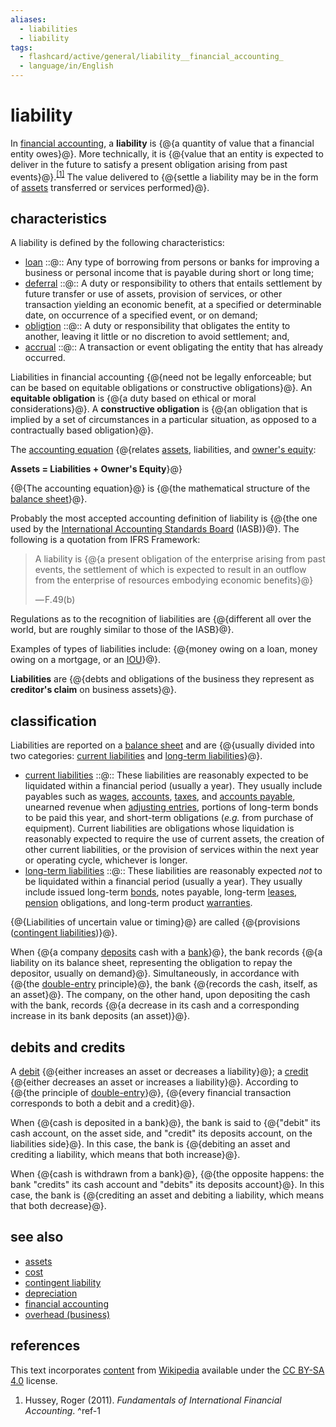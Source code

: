 ```yaml
---
aliases:
  - liabilities
  - liability
tags:
  - flashcard/active/general/liability__financial_accounting_
  - language/in/English
---
```


# liability

In [financial accounting](financial%20accounting.md), a __liability__ is {@{a quantity of value that a financial entity owes}@}. More technically, it is {@{value that an entity is expected to deliver in the future to satisfy a present obligation arising from past events}@}.<sup>[\[1\]](#^ref-1)</sup> The value delivered to {@{settle a liability may be in the form of [assets](asset.md) transferred or services performed}@}. <!--SR:!2025-06-27,213,330!2025-03-08,127,310!2024-11-29,52,310-->

## characteristics

A liability is defined by the following characteristics:

- [loan](loan.md) ::@:: Any type of borrowing from persons or banks for improving a business or personal income that is payable during short or long time; <!--SR:!2024-12-01,54,310!2025-06-10,195,310-->
- [deferral](deferral.md) ::@::  A duty or responsibility to others that entails settlement by future transfer or use of assets, provision of services, or other transaction yielding an economic benefit, at a specified or determinable date, on occurrence of a specified event, or on demand; <!--SR:!2024-12-16,57,250!2025-02-14,102,290-->
- [obligtion](obligation.md) ::@:: A duty or responsibility that obligates the entity to another, leaving it little or no discretion to avoid settlement; and, <!--SR:!2024-12-25,70,270!2024-12-11,64,310-->
- [accrual](accrual.md) ::@:: A transaction or event obligating the entity that has already occurred. <!--SR:!2024-11-30,53,310!2025-04-16,160,310-->

Liabilities in financial accounting {@{need not be legally enforceable; but can be based on equitable obligations or constructive obligations}@}. An __equitable obligation__ is {@{a duty based on ethical or moral considerations}@}. A __constructive obligation__ is {@{an obligation that is implied by a set of circumstances in a particular situation, as opposed to a contractually based obligation}@}. <!--SR:!2024-11-29,50,290!2024-12-15,68,310!2025-02-28,112,270-->

The [accounting equation](accounting%20equation.md) {@{relates [assets](asset.md), liabilities, and [owner's equity](equity%20(finance).md): <p> __Assets = Liabilities + Owner's Equity__}@} <!--SR:!2024-12-11,64,310-->

{@{The accounting equation}@} is {@{the mathematical structure of the [balance sheet](balance%20sheet.md)}@}. <!--SR:!2024-12-05,58,310!2024-12-22,73,310-->

Probably the most accepted accounting definition of liability is {@{the one used by the [International Accounting Standards Board](International%20Accounting%20Standards%20Board.md) (IASB)}@}. The following is a quotation from IFRS Framework: <!--SR:!2025-04-12,153,310-->

> A liability is {@{a present obligation of the enterprise arising from past events, the settlement of which is expected to result in an outflow from the enterprise of resources embodying economic benefits}@}
>
> — F.49(b) <!--SR:!2025-05-13,174,310-->

Regulations as to the recognition of liabilities are {@{different all over the world, but are roughly similar to those of the IASB}@}. <!--SR:!2024-12-06,59,310-->

Examples of types of liabilities include: {@{money owing on a loan, money owing on a mortgage, or an [IOU](IOU.md)}@}. <!--SR:!2025-05-26,183,310-->

__Liabilities__ are {@{debts and obligations of the business they represent as __creditor's claim__ on business assets}@}. <!--SR:!2024-12-03,56,310-->

## classification

Liabilities are reported on a [balance sheet](balance%20sheet.md) and are {@{usually divided into two categories: [current liabilities](current%20liability.md) and [long-term liabilities](long-term%20liabilities.md)}@}. <!--SR:!2024-12-16,67,310-->

- [current liabilities](current%20liability.md) ::@:: These liabilities are reasonably expected to be liquidated within a financial period (usually a year). They usually include payables such as [wages](wage.md), [accounts](account%20(bookkeeping).md), [taxes](tax.md), and [accounts payable](accounts%20payable.md), unearned revenue when [adjusting entries](adjusting%20entries.md), portions of long-term bonds to be paid this year, and short-term obligations (_e.g._ from purchase of equipment). Current liabilities are obligations whose liquidation is reasonably expected to require the use of current assets, the creation of other current liabilities, or the provision of services within the next year or operating cycle, whichever is longer. <!--SR:!2024-12-15,57,250!2024-12-28,69,270-->
- [long-term liabilities](long-term%20liabilities.md) ::@:: These liabilities are reasonably expected _not_ to be liquidated within a financial period (usually a year). They usually include issued long-term [bonds](bond%20(finance).md), notes payable, long-term [leases](lease.md), [pension](pension.md) obligations, and long-term product [warranties](warranty.md). <!--SR:!2024-12-06,59,310!2024-11-30,51,290-->

{@{Liabilities of uncertain value or timing}@} are called {@{provisions ([contingent liabilities](contingent%20liability.md))}@}. <!--SR:!2024-12-21,72,310!2024-12-13,64,310-->

When {@{a company [deposits](deposit%20account.md) cash with a [bank](bank.md)}@}, the bank records {@{a liability on its balance sheet, representing the obligation to repay the depositor, usually on demand}@}. Simultaneously, in accordance with {@{the [double-entry](double-entry%20bookkeeping.md) principle}@}, the bank {@{records the cash, itself, as an asset}@}. The company, on the other hand, upon depositing the cash with the bank, records {@{a decrease in its cash and a corresponding increase in its bank deposits (an asset)}@}. <!--SR:!2024-12-09,62,310!2025-05-01,164,310!2024-12-17,68,310!2024-12-09,62,310!2024-12-11,62,310-->

## debits and credits

A [debit](debits%20and%20credits.md) {@{either increases an asset or decreases a liability}@}; a [credit](debits%20and%20credits.md) {@{either decreases an asset or increases a liability}@}. According to {@{the principle of [double-entry](double-entry%20bookkeeping.md)}@}, {@{every financial transaction corresponds to both a debit and a credit}@}. <!--SR:!2024-12-04,57,310!2024-12-01,52,290!2025-06-09,194,310!2024-12-10,61,310-->

When {@{cash is deposited in a bank}@}, the bank is said to {@{"debit" its cash account, on the asset side, and "credit" its deposits account, on the liabilities side}@}. In this case, the bank is {@{debiting an asset and crediting a liability, which means that both increase}@}. <!--SR:!2025-05-10,172,310!2025-06-03,189,310!2025-04-23,158,310-->

When {@{cash is withdrawn from a bank}@}, {@{the opposite happens: the bank "credits" its cash account and "debits" its deposits account}@}. In this case, the bank is {@{crediting an asset and debiting a liability, which means that both decrease}@}. <!--SR:!2025-07-06,220,330!2024-12-03,56,310!2024-12-13,66,310-->

## see also

- [assets](asset.md)
- [cost](cost.md)
- [contingent liability](contingent%20liability.md)
- [depreciation](depreciation.md)
- [financial accounting](financial%20accounting.md)
- [overhead (business)](overhead%20(business).md)

## references

This text incorporates [content](https://en.wikipedia.org/wiki/liability_(financial_accounting)) from [Wikipedia](Wikipedia.md) available under the [CC BY-SA 4.0](https://creativecommons.org/licenses/by-sa/4.0/) license.

1. Hussey, Roger (2011). _Fundamentals of International Financial Accounting_. <a id="^ref-1"></a>^ref-1
